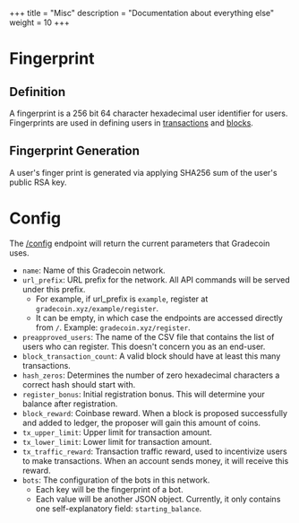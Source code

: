 +++
title = "Misc"
description = "Documentation about everything else"
weight = 10
+++

# Fingerprint
## Definition

A fingerprint is a 256 bit 64 character hexadecimal user identifier for users. Fingerprints are used in defining users in [transactions](@/transaction_docs.md) and [blocks](@/block_docs.md).

## Fingerprint Generation
A user's finger print is generated via applying SHA256 sum of the user's public RSA key.

# Config
The [/config](/config) endpoint will return the current parameters that Gradecoin uses.

- `name`: Name of this Gradecoin network.
- `url_prefix`: URL prefix for the network. All API commands will be served under this prefix.
    - For example, if url_prefix is `example`, register at `gradecoin.xyz/example/register`.
    - It can be empty, in which case the endpoints are accessed directly from `/`. Example: `gradecoin.xyz/register`.
- `preapproved_users`: The name of the CSV file that contains the list of users who can register. This doesn't concern you as an end-user.
- `block_transaction_count`: A valid block should have at least this many transactions.
- `hash_zeros`: Determines the number of zero hexadecimal characters a correct hash should start with.
- `register_bonus`: Initial registration bonus. This will determine your balance after registration.
- `block_reward`: Coinbase reward. When a block is proposed successfully and added to ledger, the proposer will gain this amount of coins.
- `tx_upper_limit`: Upper limit for transaction amount.
- `tx_lower_limit`: Lower limit for transaction amount.
- `tx_traffic_reward`: Transaction traffic reward, used to incentivize users to make transactions. When an account sends money, it will receive this reward.
- `bots`: The configuration of the bots in this network.
    - Each key will be the fingerprint of a bot.
    - Each value will be another JSON object. Currently, it only contains one self-explanatory field: `starting_balance`.

